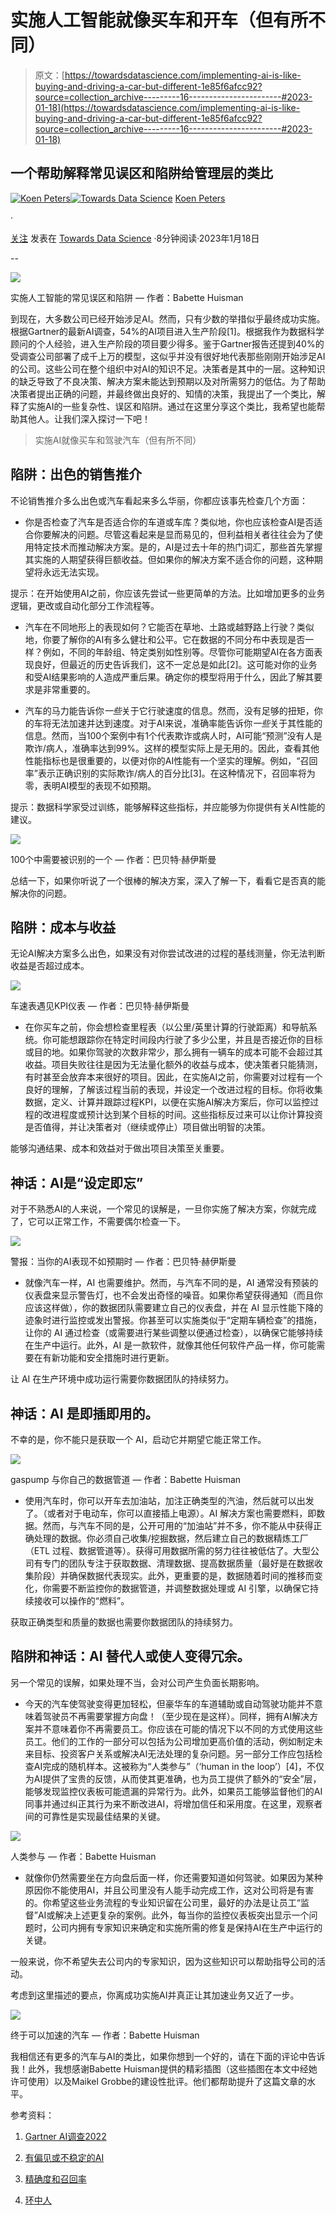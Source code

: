# 实施人工智能就像买车和开车（但有所不同）

> 原文：[https://towardsdatascience.com/implementing-ai-is-like-buying-and-driving-a-car-but-different-1e85f6afcc92?source=collection_archive---------16-----------------------#2023-01-18](https://towardsdatascience.com/implementing-ai-is-like-buying-and-driving-a-car-but-different-1e85f6afcc92?source=collection_archive---------16-----------------------#2023-01-18)

## 一个帮助解释常见误区和陷阱给管理层的类比

[](https://medium.com/@kpeters_?source=post_page-----1e85f6afcc92--------------------------------)[![Koen Peters](../Images/1202fcfbec150807f1d46a4b9bad450a.png)](https://medium.com/@kpeters_?source=post_page-----1e85f6afcc92--------------------------------)[](https://towardsdatascience.com/?source=post_page-----1e85f6afcc92--------------------------------)[![Towards Data Science](../Images/a6ff2676ffcc0c7aad8aaf1d79379785.png)](https://towardsdatascience.com/?source=post_page-----1e85f6afcc92--------------------------------) [Koen Peters](https://medium.com/@kpeters_?source=post_page-----1e85f6afcc92--------------------------------)

·

[关注](https://medium.com/m/signin?actionUrl=https%3A%2F%2Fmedium.com%2F_%2Fsubscribe%2Fuser%2F769bd197e7cf&operation=register&redirect=https%3A%2F%2Ftowardsdatascience.com%2Fimplementing-ai-is-like-buying-and-driving-a-car-but-different-1e85f6afcc92&user=Koen+Peters&userId=769bd197e7cf&source=post_page-769bd197e7cf----1e85f6afcc92---------------------post_header-----------) 发表在 [Towards Data Science](https://towardsdatascience.com/?source=post_page-----1e85f6afcc92--------------------------------) ·8分钟阅读·2023年1月18日[](https://medium.com/m/signin?actionUrl=https%3A%2F%2Fmedium.com%2F_%2Fvote%2Ftowards-data-science%2F1e85f6afcc92&operation=register&redirect=https%3A%2F%2Ftowardsdatascience.com%2Fimplementing-ai-is-like-buying-and-driving-a-car-but-different-1e85f6afcc92&user=Koen+Peters&userId=769bd197e7cf&source=-----1e85f6afcc92---------------------clap_footer-----------)

--

[](https://medium.com/m/signin?actionUrl=https%3A%2F%2Fmedium.com%2F_%2Fbookmark%2Fp%2F1e85f6afcc92&operation=register&redirect=https%3A%2F%2Ftowardsdatascience.com%2Fimplementing-ai-is-like-buying-and-driving-a-car-but-different-1e85f6afcc92&source=-----1e85f6afcc92---------------------bookmark_footer-----------)![](../Images/e1e7b4dc4dbe89dec747cae2e54d9295.png)

实施人工智能的常见误区和陷阱 — 作者：Babette Huisman

到现在，大多数公司已经开始涉足AI。然而，只有少数的举措似乎最终成功实施。根据Gartner的最新AI调查，54%的AI项目进入生产阶段[1]。根据我作为数据科学顾问的个人经验，进入生产阶段的项目要少得多。鉴于Gartner报告还提到40%的受调查公司部署了成千上万的模型，这似乎并没有很好地代表那些刚刚开始涉足AI的公司。这些公司在整个组织中对AI的知识不足。决策者是其中的一层。这种知识的缺乏导致了不良决策、解决方案未能达到预期以及对所需努力的低估。为了帮助决策者提出正确的问题，并最终做出良好的、知情的决策，我提出了一个类比，解释了实施AI的一些复杂性、误区和陷阱。通过在这里分享这个类比，我希望也能帮助其他人。让我们深入探讨一下吧！

> 实施AI就像买车和驾驶汽车（但有所不同）

## 陷阱：出色的销售推介

不论销售推介多么出色或汽车看起来多么华丽，你都应该事先检查几个方面：

+   你是否检查了汽车是否适合你的车道或车库？类似地，你也应该检查AI是否适合你要解决的问题。尽管这看起来是显而易见的，但利益相关者往往会为了使用特定技术而推动解决方案。是的，AI是过去十年的热门词汇，那些首先掌握其实施的人期望获得巨额收益。但如果你的解决方案不适合你的问题，这种期望将永远无法实现。

提示：在开始使用AI之前，你应该先尝试一些更简单的方法。比如增加更多的业务逻辑，更改或自动化部分工作流程等。

+   汽车在不同地形上的表现如何？它能否在草地、土路或越野路上行驶？类似地，你要了解你的AI有多么健壮和公平。它在数据的不同分布中表现是否一样？例如，不同的年龄组、特定类别如性别等。尽管你可能期望AI在各方面表现良好，但最近的历史告诉我们，这不一定总是如此[2]。这可能对你的业务和受AI结果影响的人造成严重后果。确定你的模型将用于什么，因此了解其要求是非常重要的。

+   汽车的马力能告诉你*一些*关于它行驶速度的信息。然而，没有足够的扭矩，你的车将无法加速并达到速度。对于AI来说，准确率能告诉你*一些*关于其性能的信息。然而，当100个案例中有1个代表欺诈或病人时，AI可能“预测”没有人是欺诈/病人，准确率达到99%。这样的模型实际上是无用的。因此，查看其他性能指标也是很重要的，以便对你的AI性能有一个坚实的理解。例如，“召回率”表示正确识别的实际欺诈/病人的百分比[3]。在这种情况下，召回率将为零，表明AI模型的表现不如预期。

提示：数据科学家受过训练，能够解释这些指标，并应能够为你提供有关AI性能的建议。

![](../Images/c8f42cb0a443c67f748033110a211a0d.png)

100个中需要被识别的一个 — 作者：巴贝特·赫伊斯曼

总结一下，如果你听说了一个很棒的解决方案，深入了解一下，看看它是否真的能解决你的问题。

## 陷阱：成本与收益

无论AI解决方案多么出色，如果没有对你尝试改进的过程的基线测量，你无法判断收益是否超过成本。

![](../Images/d5d3090ae7bf36053f623f5996748910.png)

车速表遇见KPI仪表 — 作者：巴贝特·赫伊斯曼

+   在你买车之前，你会想检查里程表（以公里/英里计算的行驶距离）和导航系统。你可能想跟踪你在特定时间段内行驶了多少公里，并且是否接近你的目标或目的地。如果你驾驶的次数非常少，那么拥有一辆车的成本可能不会超过其收益。项目失败往往是因为无法量化额外的收益与成本，使决策者只能猜测，有时甚至会放弃本来很好的项目。因此，在实施AI之前，你需要对过程有一个良好的理解，了解该过程当前的表现，并设定一个改进过程的目标。你将收集数据，定义、计算并跟踪过程KPI，以便在实施AI解决方案后，你可以监控过程的改进程度或预计达到某个目标的时间。这些指标反过来可以让你计算投资是否值得，并让决策者对（继续或停止）项目做出明智的决策。

能够沟通结果、成本和效益对于做出项目决策至关重要。

## 神话：AI是“设定即忘”

对于不熟悉AI的人来说，一个常见的误解是，一旦你实施了解决方案，你就完成了，它可以正常工作，不需要偶尔检查一下。

![](../Images/06882ffa0d2a82e12d82a7f448632739.png)

警报：当你的AI表现不如预期时 — 作者：巴贝特·赫伊斯曼

+   就像汽车一样，AI 也需要维护。然而，与汽车不同的是，AI 通常没有预装的仪表盘来显示警告灯，也不会发出奇怪的噪音。如果你希望获得通知（而且你应该这样做），你的数据团队需要建立自己的仪表盘，并在 AI 显示性能下降的迹象时进行监控或发出警报。你甚至可以实施类似于“定期车辆检查”的措施，让你的 AI 通过检查（或需要进行某些调整以便通过检查），以确保它能够持续在生产中运行。此外，AI 是一款软件，就像其他任何软件产品一样，你可能需要在有新功能和安全措施时进行更新。

让 AI 在生产环境中成功运行需要你数据团队的持续努力。

## 神话：AI 是即插即用的。

不幸的是，你不能只是获取一个 AI，启动它并期望它能正常工作。

![](../Images/76e59eb7672028caf56ce4911dec3576.png)

gaspump 与你自己的数据管道 — 作者：Babette Huisman

+   使用汽车时，你可以开车去加油站，加注正确类型的汽油，然后就可以出发了。（或者对于电动车，你可以直接插上电源）。AI 解决方案也需要燃料，即数据。然而，与汽车不同的是，公开可用的“加油站”并不多，你不能从中获得正确处理的数据。你必须自己收集/挖掘数据，然后建立自己的数据精炼工厂（ETL 过程、数据管道等）。获得可用数据所需的努力往往被低估了。大型公司有专门的团队专注于获取数据、清理数据、提高数据质量（最好是在数据收集阶段）并确保数据代表现实。此外，更重要的是，数据随着时间的推移而变化，你需要不断监控你的数据管道，并调整数据处理或 AI 引擎，以确保它持续接收可以操作的“燃料”。

获取正确类型和质量的数据也需要你数据团队的持续努力。

## 陷阱和神话：AI 替代人或使人变得冗余。

另一个常见的误解，如果处理不当，会对公司产生负面长期影响。

+   今天的汽车使驾驶变得更加轻松，但豪华车的车道辅助或自动驾驶功能并不意味着驾驶员不再需要掌握方向盘！（至少现在是这样）。同样，拥有AI解决方案并不意味着你不再需要员工。你应该在可能的情况下以不同的方式使用这些员工。他们的工作的一部分可以包括为公司增加更高价值的活动，例如制定未来目标、投资客户关系或解决AI无法处理的复杂问题。另一部分工作应包括检查AI完成的随机样本。这被称为“人类参与”（‘human in the loop’）[4]，不仅为AI提供了宝贵的反馈，从而使其更准确，也为员工提供了额外的“安全”层，能够发现监控仪表板可能遗漏的异常行为。此外，如果员工能够监督他们的AI同事并通过纠正其行为来不断改进AI，将增加信任和采用度。在这里，观察者间的可靠性是实现最佳结果的关键。

![](../Images/34f07ae776a2c99858aaa3399823faa0.png)

人类参与 — 作者：Babette Huisman

+   就像你仍然需要坐在方向盘后面一样，你还需要知道如何驾驶。如果因为某种原因你不能使用AI，并且公司里没有人能手动完成工作，这对公司将是有害的。你希望这些业务流程的专业知识留在公司里，最好的办法是让员工“监督”AI或解决上述更复杂的案例。此外，每当你的监控仪表板突出显示一个问题时，公司内拥有专家知识来确定和实施所需的修复是保持AI在生产中运行的关键。

一般来说，你不希望失去公司内的专家知识，因为这些知识可以帮助指导公司的活动。

考虑到这里描述的要点，你离成功实施AI并真正让其加速业务又近了一步。

![](../Images/03cae6c9b60304c8bf26cf1750b1ecd9.png)

终于可以加速的汽车 — 作者：Babette Huisman

我相信还有更多的汽车与AI的类比，如果你想到一个好的，请在下面的评论中告诉我！此外，我想感谢Babette Huisman提供的精彩插图（这些插图在本文中经她许可使用）以及Maikel Grobbe的建设性批评。他们都帮助提升了这篇文章的水平。

参考资料：

1.  [Gartner AI调查2022](https://www.gartner.com/en/newsroom/press-releases/2022-08-22-gartner-survey-reveals-80-percent-of-executives-think-automation-can-be-applied-to-any-business-decision)

1.  [有偏见或不稳定的AI](https://www.fiddler.ai/blog/the-never-ending-issues-around-ai-and-bias-whos-to-blame-when-ai-goes-wrong)

1.  [精确度和召回率](https://developers.google.com/machine-learning/crash-course/classification/precision-and-recall)

1.  [环中人](https://www.unite.ai/what-is-human-in-the-loop-hitl/)
